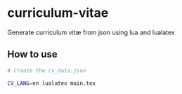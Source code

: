 # curriculum-vitae

Generate curriculum vitæ from json using lua and lualatex

## How to use

```sh
# create the cv_data.json

CV_LANG=en lualatex main.tex
```
